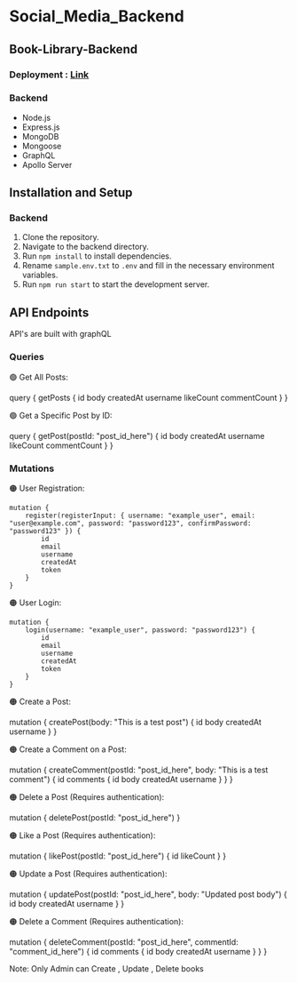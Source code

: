 # Social_Media_Backend
## Book-Library-Backend

### Deployment : <a href="https:#">Link</a>

### Backend
- Node.js
- Express.js
- MongoDB
- Mongoose
- GraphQL
- Apollo Server

## Installation and Setup

### Backend

1. Clone the repository.
2. Navigate to the backend directory.
3. Run `npm install` to install dependencies.
4. Rename `sample.env.txt` to `.env` and fill in the necessary environment variables.
5. Run `npm run start` to start the development server.

## API Endpoints

API's are built with graphQL

### Queries

🟢 Get All Posts:

query {
  getPosts {
    id
    body
    createdAt
    username
    likeCount
    commentCount
  }
}


🟢 Get a Specific Post by ID:

query {
  getPost(postId: "post_id_here") {
    id
    body
    createdAt
    username
    likeCount
    commentCount
  }
}



### Mutations

🟠 User Registration:

    mutation {
        register(registerInput: { username: "example_user", email: "user@example.com", password: "password123", confirmPassword: "password123" }) {
            id
            email
            username
            createdAt
            token
        }
    }



🟠 User Login:

    mutation {
        login(username: "example_user", password: "password123") {
            id
            email
            username
            createdAt
            token
        }
    }



🟠 Create a Post:

mutation {
  createPost(body: "This is a test post") {
    id
    body
    createdAt
    username
  }
}



🟠 Create a Comment on a Post:

mutation {
  createComment(postId: "post_id_here", body: "This is a test comment") {
    id
    comments {
      id
      body
      createdAt
      username
    }
  }
}




🟠 Delete a Post (Requires authentication):

mutation {
  deletePost(postId: "post_id_here")
}


🟠 Like a Post (Requires authentication):

mutation {
  likePost(postId: "post_id_here") {
    id
    likeCount
  }
}


🟠 Update a Post (Requires authentication):

mutation {
  updatePost(postId: "post_id_here", body: "Updated post body") {
    id
    body
    createdAt
    username
  }
}


🟠 Delete a Comment (Requires authentication):

mutation {
  deleteComment(postId: "post_id_here", commentId: "comment_id_here") {
    id
    comments {
      id
      body
      createdAt
      username
    }
  }
}


Note: Only Admin can Create , Update , Delete books